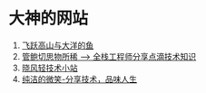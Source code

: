 # 大神的网站

1. [飞跃高山与大洋的鱼](https://docs.shanyuhai.top)
2. [管鲍切思物所稀 --> 全栈工程师分享点滴技术知识](https://blog.usword.cn/)
3. [晓风轻技术小站](https://xwjie.github.io/) 
4. [纯洁的微笑-分享技术，品味人生](http://www.ityouknow.com/)
